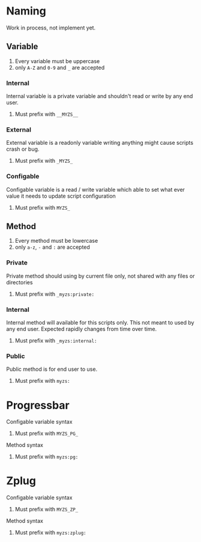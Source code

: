 # Naming

Work in process, not implement yet.

## Variable

1. Every variable must be uppercase
2. only `A-Z` and `0-9` and `_` are accepted

### Internal

Internal variable is a private variable and 
shouldn't read or write by any end user.

1. Must prefix with `__MYZS__`

### External

External variable is a readonly variable 
writing anything might cause scripts crash or bug.

1. Must prefix with `_MYZS_`

### Configable

Configable variable is a read / write variable
which able to set what ever value it needs to
update script configuration

1. Must prefix with `MYZS_`

## Method

1. Every method must be lowercase
2. only `a-z`, `-` and `:` are accepted

### Private

Private method should using by current file only, 
not shared with any files or directories

1. Must prefix with `_myzs:private:`

### Internal

Internal method will available for this scripts only.
This not meant to used by any end user.
Expected rapidly changes from time over time.

1. Must prefix with `_myzs:internal:`

### Public

Public method is for end user to use.

1. Must prefix with `myzs:`

# Progressbar

Configable variable syntax

1. Must prefix with `MYZS_PG_`

Method syntax

1. Must prefix with `myzs:pg:`

# Zplug

Configable variable syntax

1. Must prefix with `MYZS_ZP_`

Method syntax

1. Must prefix with `myzs:zplug:`
